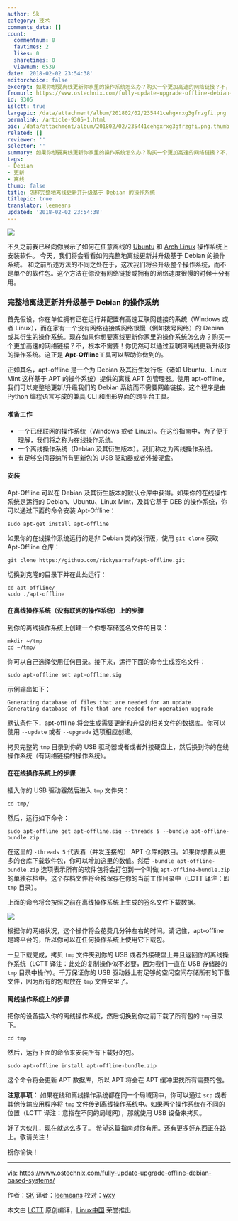 ```yaml
---
author: Sk
category: 技术
comments_data: []
count:
  commentnum: 0
  favtimes: 2
  likes: 0
  sharetimes: 0
  viewnum: 6539
date: '2018-02-02 23:54:38'
editorchoice: false
excerpt: 如果你想要离线更新你家里的操作系统怎么办？购买一个更加高速的网络链接？不，根本不需要！你仍然可以通过互联网离线更新升级你的操作系统。这正是 Apt-Offline工具可以帮助你做到的。
fromurl: https://www.ostechnix.com/fully-update-upgrade-offline-debian-based-systems/
id: 9305
islctt: true
largepic: /data/attachment/album/201802/02/235441cehgxrxg3gfrzgfi.png
permalink: /article-9305-1.html
pic: /data/attachment/album/201802/02/235441cehgxrxg3gfrzgfi.png.thumb.jpg
related: []
reviewer: ''
selector: ''
summary: 如果你想要离线更新你家里的操作系统怎么办？购买一个更加高速的网络链接？不，根本不需要！你仍然可以通过互联网离线更新升级你的操作系统。这正是 Apt-Offline工具可以帮助你做到的。
tags:
- Debian
- 更新
- 离线
thumb: false
title: 怎样完整地离线更新并升级基于 Debian 的操作系统
titlepic: true
translator: leemeans
updated: '2018-02-02 23:54:38'
---
```


![](/data/attachment/album/201802/02/235441cehgxrxg3gfrzgfi.png)


不久之前我已经向你展示了如何在任意离线的 [Ubuntu](https://www.ostechnix.com/install-softwares-offline-ubuntu-16-04/) 和 [Arch Linux](https://www.ostechnix.com/install-packages-offline-arch-linux/) 操作系统上安装软件。 今天，我们将会看看如何完整地离线更新并升级基于 Debian 的操作系统。 和之前所述方法的不同之处在于，这次我们将会升级整个操作系统，而不是单个的软件包。这个方法在你没有网络链接或拥有的网络速度很慢的时候十分有用。


### 完整地离线更新并升级基于 Debian 的操作系统


首先假设，你在单位拥有正在运行并配置有高速互联网链接的系统（Windows 或者 Linux），而在家有一个没有网络链接或网络很慢（例如拨号网络）的 Debian 或其衍生的操作系统。现在如果你想要离线更新你家里的操作系统怎么办？购买一个更加高速的网络链接？不，根本不需要！你仍然可以通过互联网离线更新升级你的操作系统。这正是 **Apt-Offline**工具可以帮助你做到的。


正如其名，apt-offline 是一个为 Debian 及其衍生发行版（诸如 Ubuntu、Linux Mint 这样基于 APT 的操作系统）提供的离线 APT 包管理器。使用 apt-offline，我们可以完整地更新/升级我们的 Debian 系统而不需要网络链接。这个程序是由 Python 编程语言写成的兼具 CLI 和图形界面的跨平台工具。


#### 准备工作


* 一个已经联网的操作系统（Windows 或者 Linux）。在这份指南中，为了便于理解，我们将之称为在线操作系统。
* 一个离线操作系统（Debian 及其衍生版本）。我们称之为离线操作系统。
* 有足够空间容纳所有更新包的 USB 驱动器或者外接硬盘。


#### 安装


Apt-Offline 可以在 Debian 及其衍生版本的默认仓库中获得。如果你的在线操作系统是运行的 Debian、Ubuntu、Linux Mint，及其它基于 DEB 的操作系统，你可以通过下面的命令安装 Apt-Offline：



```
sudo apt-get install apt-offline

```

如果你的在线操作系统运行的是非 Debian 类的发行版，使用 `git clone` 获取 Apt-Offline 仓库：



```
git clone https://github.com/rickysarraf/apt-offline.git

```

切换到克隆的目录下并在此处运行：



```
cd apt-offline/
sudo ./apt-offline

```

#### 在离线操作系统（没有联网的操作系统）上的步骤


到你的离线操作系统上创建一个你想存储签名文件的目录：



```
mkdir ~/tmp
cd ~/tmp/

```

你可以自己选择使用任何目录。接下来，运行下面的命令生成签名文件：



```
sudo apt-offline set apt-offline.sig

```

示例输出如下：



```
Generating database of files that are needed for an update.
Generating database of file that are needed for operation upgrade

```

默认条件下，apt-offline 将会生成需要更新和升级的相关文件的数据库。你可以使用 `--update` 或者 `--upgrade` 选项相应创建。


拷贝完整的 `tmp` 目录到你的 USB 驱动器或者或者外接硬盘上，然后换到你的在线操作系统（有网络链接的操作系统）。


#### 在在线操作系统上的步骤


插入你的 USB 驱动器然后进入 `tmp` 文件夹：



```
cd tmp/

```

然后，运行如下命令：



```
sudo apt-offline get apt-offline.sig --threads 5 --bundle apt-offline-bundle.zip

```

在这里的 `-threads 5` 代表着（并发连接的） APT 仓库的数目。如果你想要从更多的仓库下载软件包，你可以增加这里的数值。然后 `-bundle apt-offline-bundle.zip` 选项表示所有的软件包将会打包到一个叫做 `apt-offline-bundle.zip` 的单独存档中。这个存档文件将会被保存在你的当前工作目录中（LCTT 译注：即 `tmp` 目录）。


上面的命令将会按照之前在离线操作系统上生成的签名文件下载数据。


![](/data/attachment/album/201802/02/235442uvzhg7tsujjf0zfz.png)


根据你的网络状况，这个操作将会花费几分钟左右的时间。请记住，apt-offline 是跨平台的，所以你可以在任何操作系统上使用它下载包。


一旦下载完成，拷贝 `tmp` 文件夹到你的 USB 或者外接硬盘上并且返回你的离线操作系统（LCTT 译注：此处的复制操作似不必要，因为我们一直在 USB 存储器的 `tmp` 目录中操作）。千万保证你的 USB 驱动器上有足够的空闲空间存储所有的下载文件，因为所有的包都放在 `tmp` 文件夹里了。


#### 离线操作系统上的步骤


把你的设备插入你的离线操作系统，然后切换到你之前下载了所有包的 `tmp`目录下。



```
cd tmp

```

然后，运行下面的命令来安装所有下载好的包。



```
sudo apt-offline install apt-offline-bundle.zip

```

这个命令将会更新 APT 数据库，所以 APT 将会在 APT 缓冲里找所有需要的包。


**注意事项：** 如果在线和离线操作系统都在同一个局域网中，你可以通过 `scp` 或者其他传输应用程序将 `tmp` 文件传到离线操作系统中。如果两个操作系统在不同的位置（LCTT 译注：意指在不同的局域网），那就使用 USB 设备来拷贝。


好了大伙儿，现在就这么多了。 希望这篇指南对你有用。还有更多好东西正在路上。敬请关注！


祝你愉快！




---


via: <https://www.ostechnix.com/fully-update-upgrade-offline-debian-based-systems/>


作者：[SK](https://www.ostechnix.com/author/sk/) 译者：[leemeans](https://github.com/leemeans) 校对：[wxy](https://github.com/wxy)


本文由 [LCTT](https://github.com/LCTT/TranslateProject) 原创编译，[Linux中国](https://linux.cn/) 荣誉推出